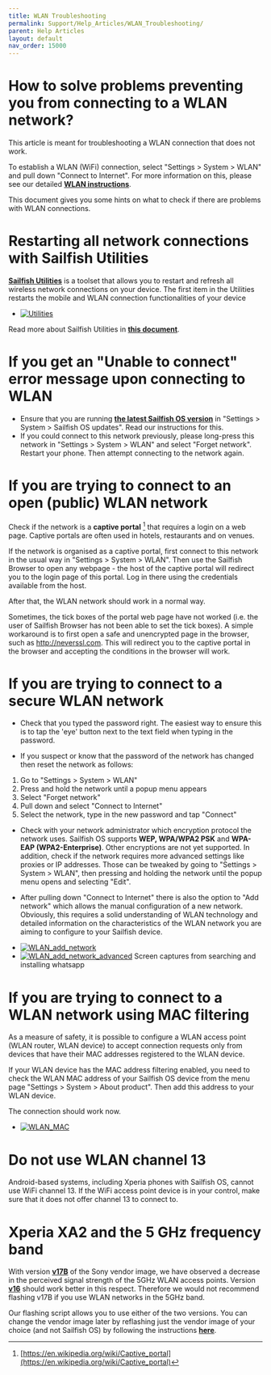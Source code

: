 ```yaml
---
title: WLAN Troubleshooting
permalink: Support/Help_Articles/WLAN_Troubleshooting/
parent: Help Articles
layout: default
nav_order: 15000
---
```


# How to solve problems preventing you from connecting to a WLAN network?

This article is meant for troubleshooting a WLAN connection that does not work.

To establish a WLAN (WiFi) connection, select "Settings > System > WLAN" and pull down "Connect to Internet". For more information on this, please see our detailed **[WLAN instructions](/Support/Help_Articles/Internet_Connections/)**.

This document gives you some hints on what to check if there are problems with WLAN connections.

# Restarting all network connections with Sailfish Utilities

**[Sailfish Utilities](/Support/Help_Articles/Tips_and_Tricks/#sailfish-utilities)** is a toolset that allows you to restart and refresh all wireless network connections on your device. The first item in the Utilities restarts the mobile and WLAN connection functionalities of your device

<div class="flex-images" markdown="1">

* <a href="WLAN_utilities_network.png" class="narrow-image"><img src="WLAN_utilities_network.png" alt="Utilities"></a>
  <span class="md_figcaption">
  </span>
</div>

Read more about Sailfish Utilities in **[this document](/Support/Help_Articles/Tips_and_Tricks/#restart-network-connections)**.

# If you get an "Unable to connect" error message upon connecting to WLAN
* Ensure that you are running **[the latest Sailfish OS version](/Support/Help_Articles/Updating_Sailfish_OS/)** in "Settings >  System > Sailfish OS updates". Read our instructions for this.
* If you could connect to this network previously, please long-press this network in "Settings > System > WLAN" and select "Forget network". Restart your phone. Then attempt connecting to the network again.

# If you are trying to connect to an open (public) WLAN network
Check if the network is a **captive portal** [^1] that requires a login on a web page. Captive portals are often used in hotels, restaurants and on venues.

If the network is organised as a captive portal, first connect to this network in the usual way in "Settings > System > WLAN". Then use the Sailfish Browser to open any webpage - the host of the captive portal will redirect you to the login page of this portal. Log in there using the credentials available from the host.

After that, the WLAN network should work in a normal way.

Sometimes, the tick boxes of the portal web page have not worked (i.e. the user of Sailfish Browser has not been able to set the tick boxes). A simple workaround is to first open a safe and unencrypted page in the browser, such as http://neverssl.com.  This will redirect you to the captive portal in the browser and accepting the conditions in the browser will work.

[^1]: [https://en.wikipedia.org/wiki/Captive_portal](https://en.wikipedia.org/wiki/Captive_portal)

# If you are trying to connect to a secure WLAN network
* Check that you typed the password right. The easiest way to ensure this is to tap the 'eye' button next to the text field when typing in the password.

* If you suspect or know that the password of the network has changed then reset the network as follows:
1. Go to "Settings  > System > WLAN"
2. Press and hold the network until a popup menu appears
3. Select "Forget network"
4. Pull down and select "Connect to Internet"
5. Select the network, type in the new password and tap "Connect"

* Check with your network administrator which encryption protocol the network uses. Sailfish OS supports **WEP, WPA/WPA2 PSK** and **WPA-EAP (WPA2-Enterprise)**.  Other encryptions are not yet supported. In addition, check if the network requires more advanced settings like proxies or IP addresses. Those can be tweaked by going to "Settings > System > WLAN", then pressing and holding the network until the popup menu opens and selecting "Edit".

* After pulling down "Connect to Internet" there is also the option to "Add network" which allows the manual configuration of a new network. Obviously, this requires a solid understanding of WLAN technology and detailed information on the characteristics of the WLAN network you are aiming to configure to your Sailfish device.

<div class="flex-images" markdown="1">

* <a href="WLAN_add_network.png"><img src="WLAN_add_network.png" alt="WLAN_add_network"></a>
  <span class="md_figcaption">
  </span>
* <a href="WLAN_add_network_advanced.png"><img src="WLAN_add_network_advanced.png" alt="WLAN_add_network_advanced"></a>
  <span class="md_figcaption">
  </span>
  Screen captures from searching and installing whatsapp 
</div>

# If you are trying to connect to a WLAN network using MAC filtering
As a measure of safety, it is possible to configure a WLAN access point (WLAN router, WLAN device) to accept connection requests only from devices that have their MAC addresses registered to the WLAN device.

If your WLAN device has the MAC address filtering enabled, you need to check the WLAN MAC address of your Sailfish OS device from the menu page "Settings > System > About product". Then add this address to your WLAN device.

The connection should work now.

<div class="flex-images" markdown="1">

* <a href="WLAN_MAC.png" class="narrow-image"><img src="WLAN_MAC.png" alt="WLAN_MAC"></a>
  <span class="md_figcaption">
  </span>
</div>

# Do not use WLAN channel 13
Android-based systems, including Xperia phones with Sailfish OS, cannot use WiFi channel 13. If the WiFi access point device is in your control, make sure that it does not offer channel 13 to connect to.

# Xperia XA2 and the 5 GHz frequency band
With version **[v17B](https://developer.sony.com/file/download/software-binaries-for-aosp-oreo-android-8-1-kernel-4-4-nile)** of the Sony vendor image, we have observed a decrease in the perceived signal strength of the 5GHz WLAN access points. Version **[v16](https://developer.sony.com/file/download/software-binaries-for-aosp-oreo-android-8-1-kernel-4-4-nile-v16/)** should work better in this respect. Therefore we would not recommend flashing v17B if you use WLAN networks in the 5GHz band.

Our flashing script allows you to use either of the two versions. You can change the vendor image later by reflashing just the vendor image of your choice (and not Sailfish OS) by following the instructions **[here](/Support/Help_Articles/Updating_Vendor_Image/)**.


